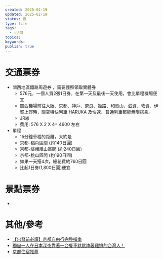 ```yaml
---
created: 2025-02-19
updated: 2025-02-19
status: 🟥
type: life
tags:
  - ✅/🟨
topics: 
keywords: 
publish: true
---
```

# 交通票券
- 關西地區鐵路周遊券 ，需要護照領取實體券
	- 576元，一個人買2張1日券，在第一天及最後一天使用，會比單程機場便宜
	- 關西機場前往大阪、京都、神戶、奈良、姬路、和歌山、滋賀、敦賀、伊賀上野時，關空特快列車 HARUKA 及快速、普通列車都能無限搭乘。
	- JR線
	- 費用: 576 X 2 X 4= 4600 左右
- 單程
	- 15分鐘車程的距離，大約是
	- 京都-稻荷區間 (約140日圓)
	- 京都-嵯峨嵐山區間 (約240日圓)
	- 京都-桃山區間 (約190日圓)
	- 如果一天搭4次，總花費約760日圓
	- 比起1日券(1,800日圓)便宜
# 景點票券
- 
# 其他/參考
- [【出發前必讀】京都自由行完整指南](https://www.gltjp.com/zh-hant/article/item/20710/)
- [獨自一人在日本深夜靠著一台餐車默默炸著雞排的台灣人！](https://www.youtube.com/watch?v=A1nh0HCYvUs)
- [京都住宿推薦](https://bobbyworld.tw/2024-03-09-3102/)
